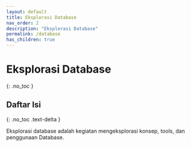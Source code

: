 ```yaml
---
layout: default
title: Eksplorasi Database
nav_order: 2
description: "Eksplorasi Database"
permalink: /database
has_children: true
---
```


# Eksplorasi Database
{: .no_toc }

## Daftar Isi
{: .no_toc .text-delta }

Eksplorasi database adalah kegiatan mengeksplorasi konsep, tools, dan penggunaan Database.
